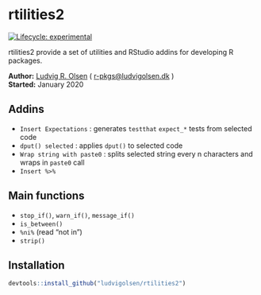 
<!-- README.md is generated from README.Rmd. Please edit that file -->

# rtilities2

<!-- badges: start -->

[![Lifecycle:
experimental](https://img.shields.io/badge/lifecycle-experimental-orange.svg)](https://www.tidyverse.org/lifecycle/#experimental)
<!--[![CRAN status](https://www.r-pkg.org/badges/version/rtilities2)](https://CRAN.R-project.org/package=rtilities2)-->
<!-- badges: end -->

rtilities2 provide a set of utilities and RStudio addins for developing
R packages.

**Author:** [Ludvig R. Olsen](http://ludvigolsen.dk/) (
<r-pkgs@ludvigolsen.dk> ) <br/> **Started:** January 2020

## Addins

  - `Insert Expectations` : generates `testthat` `expect_*` tests from
    selected code
  - `dput() selected` : applies `dput()` to selected code
  - `Wrap string with paste0` : splits selected string every n
    characters and wraps in `paste0` call
  - `Insert %>%`

## Main functions

  - `stop_if()`, `warn_if()`, `message_if()`
  - `is_between()`
  - `%ni%` (read “not in”)
  - `strip()`

## Installation

``` r
devtools::install_github("ludvigolsen/rtilities2")
```
